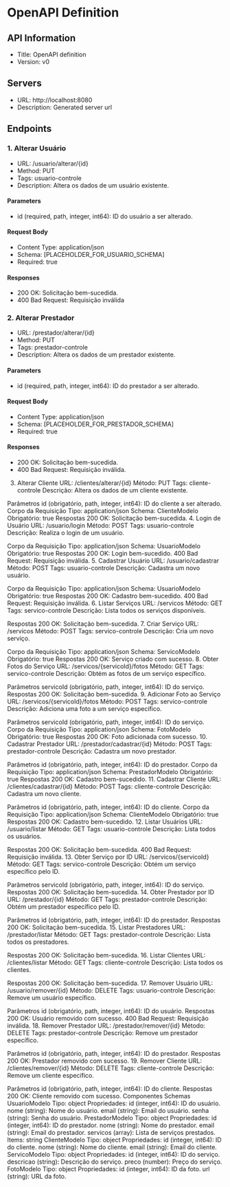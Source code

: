# OpenAPI Definition

## API Information
- Title: OpenAPI definition
- Version: v0

## Servers
- URL: http://localhost:8080
- Description: Generated server url

## Endpoints


### 1. Alterar Usuário
- URL: /usuario/alterar/{id}
- Method: PUT
- Tags: usuario-controle
- Description: Altera os dados de um usuário existente.

#### Parameters
- id (required, path, integer, int64): ID do usuário a ser alterado.

#### Request Body
- Content Type: application/json
- Schema: [PLACEHOLDER_FOR_USUARIO_SCHEMA]
- Required: true

#### Responses
- 200 OK: Solicitação bem-sucedida.
- 400 Bad Request: Requisição inválida


### 2. Alterar Prestador
- URL: /prestador/alterar/{id}
- Method: PUT
- Tags: prestador-controle
- Description: Altera os dados de um prestador existente.

#### Parameters
- id (required, path, integer, int64): ID do prestador a ser alterado.

#### Request Body
- Content Type: application/json
- Schema: [PLACEHOLDER_FOR_PRESTADOR_SCHEMA]
- Required: true

#### Responses
- 200 OK: Solicitação bem-sucedida.
- 400 Bad Request: Requisição inválida.


3. Alterar Cliente
URL: /clientes/alterar/{id}
Método: PUT
Tags: cliente-controle
Descrição: Altera os dados de um cliente existente.

Parâmetros
id (obrigatório, path, integer, int64): ID do cliente a ser alterado.
Corpo da Requisição
Tipo: application/json
Schema: ClienteModelo
Obrigatório: true
Respostas
200 OK: Solicitação bem-sucedida.
4. Login de Usuário
URL: /usuario/login
Método: POST
Tags: usuario-controle
Descrição: Realiza o login de um usuário.

Corpo da Requisição
Tipo: application/json
Schema: UsuarioModelo
Obrigatório: true
Respostas
200 OK: Login bem-sucedido.
400 Bad Request: Requisição inválida.
5. Cadastrar Usuário
URL: /usuario/cadastrar
Método: POST
Tags: usuario-controle
Descrição: Cadastra um novo usuário.

Corpo da Requisição
Tipo: application/json
Schema: UsuarioModelo
Obrigatório: true
Respostas
200 OK: Cadastro bem-sucedido.
400 Bad Request: Requisição inválida.
6. Listar Serviços
URL: /servicos
Método: GET
Tags: servico-controle
Descrição: Lista todos os serviços disponíveis.

Respostas
200 OK: Solicitação bem-sucedida.
7. Criar Serviço
URL: /servicos
Método: POST
Tags: servico-controle
Descrição: Cria um novo serviço.

Corpo da Requisição
Tipo: application/json
Schema: ServicoModelo
Obrigatório: true
Respostas
200 OK: Serviço criado com sucesso.
8. Obter Fotos do Serviço
URL: /servicos/{servicoId}/fotos
Método: GET
Tags: servico-controle
Descrição: Obtém as fotos de um serviço específico.

Parâmetros
servicoId (obrigatório, path, integer, int64): ID do serviço.
Respostas
200 OK: Solicitação bem-sucedida.
9. Adicionar Foto ao Serviço
URL: /servicos/{servicoId}/fotos
Método: POST
Tags: servico-controle
Descrição: Adiciona uma foto a um serviço específico.

Parâmetros
servicoId (obrigatório, path, integer, int64): ID do serviço.
Corpo da Requisição
Tipo: application/json
Schema: FotoModelo
Obrigatório: true
Respostas
200 OK: Foto adicionada com sucesso.
10. Cadastrar Prestador
URL: /prestador/cadastrar/{id}
Método: POST
Tags: prestador-controle
Descrição: Cadastra um novo prestador.

Parâmetros
id (obrigatório, path, integer, int64): ID do prestador.
Corpo da Requisição
Tipo: application/json
Schema: PrestadorModelo
Obrigatório: true
Respostas
200 OK: Cadastro bem-sucedido.
11. Cadastrar Cliente
URL: /clientes/cadastrar/{id}
Método: POST
Tags: cliente-controle
Descrição: Cadastra um novo cliente.

Parâmetros
id (obrigatório, path, integer, int64): ID do cliente.
Corpo da Requisição
Tipo: application/json
Schema: ClienteModelo
Obrigatório: true
Respostas
200 OK: Cadastro bem-sucedido.
12. Listar Usuários
URL: /usuario/listar
Método: GET
Tags: usuario-controle
Descrição: Lista todos os usuários.

Respostas
200 OK: Solicitação bem-sucedida.
400 Bad Request: Requisição inválida.
13. Obter Serviço por ID
URL: /servicos/{servicoId}
Método: GET
Tags: servico-controle
Descrição: Obtém um serviço específico pelo ID.

Parâmetros
servicoId (obrigatório, path, integer, int64): ID do serviço.
Respostas
200 OK: Solicitação bem-sucedida.
14. Obter Prestador por ID
URL: /prestador/{id}
Método: GET
Tags: prestador-controle
Descrição: Obtém um prestador específico pelo ID.

Parâmetros
id (obrigatório, path, integer, int64): ID do prestador.
Respostas
200 OK: Solicitação bem-sucedida.
15. Listar Prestadores
URL: /prestador/listar
Método: GET
Tags: prestador-controle
Descrição: Lista todos os prestadores.

Respostas
200 OK: Solicitação bem-sucedida.
16. Listar Clientes
URL: /clientes/listar
Método: GET
Tags: cliente-controle
Descrição: Lista todos os clientes.

Respostas
200 OK: Solicitação bem-sucedida.
17. Remover Usuário
URL: /usuario/remover/{id}
Método: DELETE
Tags: usuario-controle
Descrição: Remove um usuário específico.

Parâmetros
id (obrigatório, path, integer, int64): ID do usuário.
Respostas
200 OK: Usuário removido com sucesso.
400 Bad Request: Requisição inválida.
18. Remover Prestador
URL: /prestador/remover/{id}
Método: DELETE
Tags: prestador-controle
Descrição: Remove um prestador específico.

Parâmetros
id (obrigatório, path, integer, int64): ID do prestador.
Respostas
200 OK: Prestador removido com sucesso.
19. Remover Cliente
URL: /clientes/remover/{id}
Método: DELETE
Tags: cliente-controle
Descrição: Remove um cliente específico.

Parâmetros
id (obrigatório, path, integer, int64): ID do cliente.
Respostas
200 OK: Cliente removido com sucesso.
Componentes
Schemas
UsuarioModelo
Tipo: object
Propriedades:
id (integer, int64): ID do usuário.
nome (string): Nome do usuário.
email (string): Email do usuário.
senha (string): Senha do usuário.
PrestadorModelo
Tipo: object
Propriedades:
id (integer, int64): ID do prestador.
nome (string): Nome do prestador.
email (string): Email do prestador.
servicos (array): Lista de serviços prestados.
Items: string
ClienteModelo
Tipo: object
Propriedades:
id (integer, int64): ID do cliente.
nome (string): Nome do cliente.
email (string): Email do cliente.
ServicoModelo
Tipo: object
Propriedades:
id (integer, int64): ID do serviço.
descricao (string): Descrição do serviço.
preco (number): Preço do serviço.
FotoModelo
Tipo: object
Propriedades:
id (integer, int64): ID da foto.
url (string): URL da foto.
